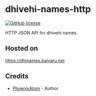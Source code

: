# dhivehi-names-http
[![GitHub license](https://img.shields.io/github/license/baivaru/dhivehi-names-http?style=flat-square)](https://github.com/baivaru/dhivehi-names-http/blob/master/LICENSE)

HTTP JSON API for dhivehi names.

## Hosted on 
https://dhinames.baivaru.net

## Credits
* [PhoenixAtom](https://github.com/phoenixatom) - Author
